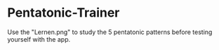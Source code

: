 # Pentatonic-Trainer

Use the "Lernen.png" to study the 5 pentatonic patterns before testing yourself with the app. 
